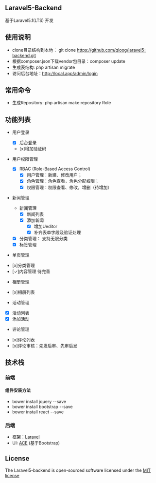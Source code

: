 ## Laravel5-Backend

基于Laravel5.1(LTS) 开发

## 使用说明
* clone目录结构到本地： git clone https://github.com/qloog/laravel5-backend.git
* 根据composer.json下载vendor包目录：composer update
* 生成表结构: php artisan migrate
* 访问后台地址：http://local.app/admin/login

## 常用命令
* 生成Repository: php artisan make:repository Role

## 功能列表

 - 用户登录
    * [x] 后台登录
    * [x]增加验证码

 - 用户权限管理
    * [x] RBAC (Role-Based Access Control) 
        * [x] 用户管理：新建、修改用户；
        * [x] 角色管理：角色查看，角色分配权限；
        * [x] 权限管理：权限查看、修改，增删（待增加）

 - 新闻管理
   * 新闻管理
        - [x] 新闻列表
        - [x] 添加新闻
            - [x] 增加Ueditor
            - [x] 补齐表单字段及验证处理
   * [x] 分类管理： 支持无限分类    
   * [x] 标签管理

 - 单页管理
  * [x]分类管理
  * [✓]内容管理   待完善

 - 相册管理
  * [x]相册列表

 - 活动管理
  * [x] 活动列表  
  * [x] 添加活动

 - 评论管理
  * [x]评论列表
  * [x]评论审核：先发后审、先审后发

## 技术栈

### 前端

#### 组件安装方法
 * bower install jquery --save
 * bower install bootstrap --save
 * bower install react --save

### 后端
 * 框架：[Laravel](https://github.com/laravel/laravel)
 * UI: [ACE](http://responsiweb.com/themes/preview/ace/1.3.3/) (基于Bootstrap)

## License

The Laravel5-backend is open-sourced software licensed under the [MIT license](http://opensource.org/licenses/MIT)
